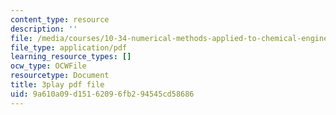 ```yaml
---
content_type: resource
description: ''
file: /media/courses/10-34-numerical-methods-applied-to-chemical-engineering-fall-2015/9a610a09d15162096fb294545cd58686_KkN_Dk3E2yw.pdf
file_type: application/pdf
learning_resource_types: []
ocw_type: OCWFile
resourcetype: Document
title: 3play pdf file
uid: 9a610a09-d151-6209-6fb2-94545cd58686
---
```

